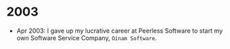 # 2003

- Apr 2003: I gave up my lucrative career at Peerless Software to start my own Software Service Company, `Oinam Software`.